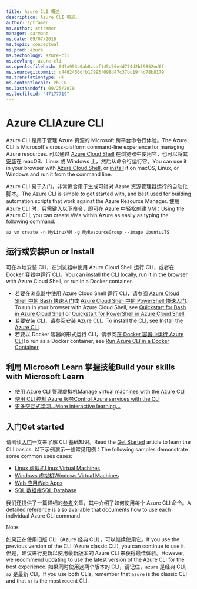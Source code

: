 ```yaml
---
title: Azure CLI 概述
description: Azure CLI 概述。
author: sptramer
ms.author: sttramer
manager: carmonm
ms.date: 09/07/2018
ms.topic: conceptual
ms.prod: azure
ms.technology: azure-cli
ms.devlang: azure-cli
ms.openlocfilehash: 047a953a0ab8ccaf145d56e4d774d2bf9852ed6f
ms.sourcegitcommit: c4462456dfb17993f098d47c37bc19f4d78b8179
ms.translationtype: HT
ms.contentlocale: zh-CN
ms.lasthandoff: 09/25/2018
ms.locfileid: "47177719"
---
```

# <a name="azure-cli"></a><span data-ttu-id="ba469-103">Azure CLI</span><span class="sxs-lookup"><span data-stu-id="ba469-103">Azure CLI</span></span>

<span data-ttu-id="ba469-104">Azure CLI 是用于管理 Azure 资源的 Microsoft 跨平台命令行体验。</span><span class="sxs-lookup"><span data-stu-id="ba469-104">The Azure CLI is Microsoft's cross-platform command-line experience for managing Azure resources.</span></span>
<span data-ttu-id="ba469-105">可以通过 [Azure Cloud Shell](/azure/cloud-shell/overview) 在浏览器中使用它，也可以将其[安装](install-azure-cli.md)在 macOS、Linux 或 Windows 上，然后从命令行运行它。</span><span class="sxs-lookup"><span data-stu-id="ba469-105">You can use it in your browser with [Azure Cloud Shell](/azure/cloud-shell/overview), or [install](install-azure-cli.md) it on macOS, Linux, or Windows and run it from the command line.</span></span>

<span data-ttu-id="ba469-106">Azure CLI 易于入门，非常适合用于生成可针对 Azure 资源管理器运行的自动化脚本。</span><span class="sxs-lookup"><span data-stu-id="ba469-106">The Azure CLI is simple to get started with, and best used for building automation scripts that work against the Azure Resource Manager.</span></span> <span data-ttu-id="ba469-107">使用 Azure CLI 时，只需键入以下命令，即可在 Azure 中轻松创建 VM：</span><span class="sxs-lookup"><span data-stu-id="ba469-107">Using the Azure CLI, you can create VMs within Azure as easily as typing the following command:</span></span>

```azurecli-interactive
az vm create -n MyLinuxVM -g MyResourceGroup --image UbuntuLTS
```

## <a name="run-or-install"></a><span data-ttu-id="ba469-108">运行或安装</span><span class="sxs-lookup"><span data-stu-id="ba469-108">Run or Install</span></span>

<span data-ttu-id="ba469-109">可在本地安装 CLI，在浏览器中使用 Azure Cloud Shell 运行 CLI，或者在 Docker 容器中运行 CLI。</span><span class="sxs-lookup"><span data-stu-id="ba469-109">You can install the CLI locally, run it in the browser with Azure Cloud Shell, or run in a Docker container.</span></span>

* <span data-ttu-id="ba469-110">若要在浏览器中使用 Azure Cloud Shell 运行 CLI，请参阅 [Azure Cloud Shell 中的 Bash 快速入门](/azure/cloud-shell/quickstart)或 [Azure Cloud Shell 中的 PowerShell 快速入门](/azure/cloud-shell/quickstart-powershell)。</span><span class="sxs-lookup"><span data-stu-id="ba469-110">To run in your browser with Azure Cloud Shell, see [Quickstart for Bash in Azure Cloud Shell](/azure/cloud-shell/quickstart) or [Quickstart for PowerShell in Azure Cloud Shell](/azure/cloud-shell/quickstart-powershell).</span></span>
* <span data-ttu-id="ba469-111">若要安装 CLI，请参阅[安装 Azure CLI](install-azure-cli.md)。</span><span class="sxs-lookup"><span data-stu-id="ba469-111">To install the CLI, see [Install the Azure CLI](install-azure-cli.md).</span></span>
* <span data-ttu-id="ba469-112">若要以 Docker 容器的形式运行 CLI，请参阅[在 Docker 容器中运行 Azure CLI](run-azure-cli-docker.md)</span><span class="sxs-lookup"><span data-stu-id="ba469-112">To run as a Docker container, see [Run Azure CLI in a Docker Container](run-azure-cli-docker.md)</span></span>

## <a name="build-your-skills-with-microsoft-learn"></a><span data-ttu-id="ba469-113">利用 Microsoft Learn 掌握技能</span><span class="sxs-lookup"><span data-stu-id="ba469-113">Build your skills with Microsoft Learn</span></span>

- [<span data-ttu-id="ba469-114">使用 Azure CLI 管理虚拟机</span><span class="sxs-lookup"><span data-stu-id="ba469-114">Manage virtual machines with the Azure CLI</span></span>](/learn/modules/manage-virtual-machines-with-azure-cli/)
- [<span data-ttu-id="ba469-115">使用 CLI 控制 Azure 服务</span><span class="sxs-lookup"><span data-stu-id="ba469-115">Control Azure services with the CLI</span></span>](/learn/modules/control-azure-services-with-cli/)
- [<span data-ttu-id="ba469-116">更多交互式学习...</span><span class="sxs-lookup"><span data-stu-id="ba469-116">More interactive learning...</span></span>](/learn/browse/?products=azure-clis)

## <a name="get-started"></a><span data-ttu-id="ba469-117">入门</span><span class="sxs-lookup"><span data-stu-id="ba469-117">Get started</span></span>

<span data-ttu-id="ba469-118">请阅读[入门](get-started-with-azure-cli.md)一文来了解 CLI 基础知识。</span><span class="sxs-lookup"><span data-stu-id="ba469-118">Read the [Get Started](get-started-with-azure-cli.md) article to learn the CLI basics.</span></span> <span data-ttu-id="ba469-119">以下示例演示一些常见用例：</span><span class="sxs-lookup"><span data-stu-id="ba469-119">The following samples demonstrate some common uses cases:</span></span>

- [<span data-ttu-id="ba469-120">Linux 虚拟机</span><span class="sxs-lookup"><span data-stu-id="ba469-120">Linux Virtual Machines</span></span>](/azure/virtual-machines/virtual-machines-linux-cli-samples?toc=%2fcli%2fazure%2ftoc.json&bc=%2fcli%2fazure%2fbreadcrumb%2ftoc.json)
- [<span data-ttu-id="ba469-121">Windows 虚拟机</span><span class="sxs-lookup"><span data-stu-id="ba469-121">Windows Virtual Machines</span></span>](/azure/virtual-machines/virtual-machines-windows-cli-samples?toc=%2fcli%2fazure%2ftoc.json&bc=%2fcli%2fazure%2fbreadcrumb%2ftoc.json)
- [<span data-ttu-id="ba469-122">Web 应用</span><span class="sxs-lookup"><span data-stu-id="ba469-122">Web Apps</span></span>](/azure/app-service-web/app-service-cli-samples?toc=%2fcli%2fazure%2ftoc.json&bc=%2fcli%2fazure%2fbreadcrumb%2ftoc.json)
- [<span data-ttu-id="ba469-123">SQL 数据库</span><span class="sxs-lookup"><span data-stu-id="ba469-123">SQL Database</span></span>](/azure/sql-database/sql-database-cli-samples?toc=%2fcli%2fazure%2ftoc.json&bc=%2fcli%2fazure%2fbreadcrumb%2ftoc.json)

<span data-ttu-id="ba469-124">我们还提供了一篇详细的[参考](/cli/azure/reference-index)文章，其中介绍了如何使用每个 Azure CLI 命令。</span><span class="sxs-lookup"><span data-stu-id="ba469-124">A detailed [reference](/cli/azure/reference-index) is also available that documents how to use each individual Azure CLI command.</span></span>

> [!NOTE]
> <span data-ttu-id="ba469-125">如果正在使用旧版 CLI（Azure 经典 CLI），可以继续使用它。</span><span class="sxs-lookup"><span data-stu-id="ba469-125">If you use the previous version of the CLI (Azure classic CLI), you can continue to use it.</span></span>
> <span data-ttu-id="ba469-126">但是，建议进行更新以使用最新版本的 Azure CLI 来获得最佳体验。</span><span class="sxs-lookup"><span data-stu-id="ba469-126">However, we recommend updating to use the latest version of the Azure CLI for the best experience.</span></span>
> <span data-ttu-id="ba469-127">如果同时使用这两个版本的 CLI，请记住，`azure` 是经典 CLI，`az` 是最新 CLI。</span><span class="sxs-lookup"><span data-stu-id="ba469-127">If you use both CLIs, remember that `azure` is the classic CLI and that `az` is the most recent CLI.</span></span>
